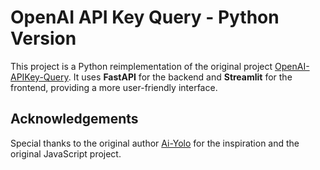 # OpenAI API Key Query - Python Version

This project is a Python reimplementation of the original project [OpenAI-APIKey-Query](https://github.com/Ai-Yolo/OpenAI-APIKey-Query).
It uses **FastAPI** for the backend and **Streamlit** for the frontend, providing a more user-friendly interface.

## Acknowledgements

Special thanks to the original author [Ai-Yolo](https://github.com/Ai-Yolo) for the inspiration and the original JavaScript project.
